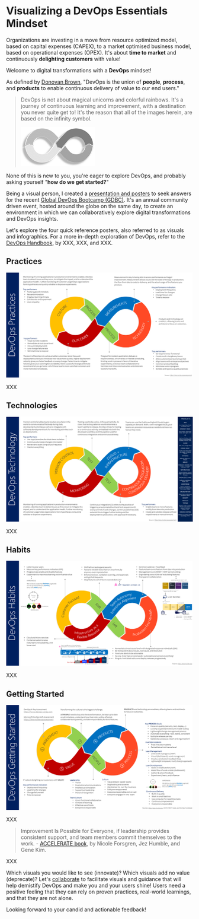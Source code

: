 # Visualizing a DevOps Essentials Mindset

Organizations are investing in a move from resource optimized model, based on capital expenses (CAPEX), to a market optimised business model, based on operational expenses (OPEX). It's about **time to market** and continuously **delighting customers** with value! 

Welcome to digital transformations with a **DevOps** mindset! 

As defined by [Donovan Brown](http://donovanbrown.com/post/what-is-devops), "DevOps is the union of **people**, **process**, and **products** to enable continuous delivery of value to our end users." 

> DevOps is not about magical unicorns and colorful rainbows. It's a journey of continuous learning and improvement, with a destination you never quite get to! It's the reason that all of the images herein, are based on the infinity symbol.
>
> ![Infinity Symbol](_img/devops-mindset-essentials/devops-mindset-essentials-infinity.png)

None of this is new to you, you're eager to explore DevOps, and probably asking yourself "**how do we get started?**" 

Being a visual person, I created a [presentation and posters](https://github.com/wpschaub/DevOps-mindset-essentials/README.md) to seek answers for the recent [Global DevOps Bootcamp (GDBC)](https://globaldevopsbootcamp.com). It's an annual community driven event, hosted around the globe on the same day, to create an environment in which we can collaboratively explore digital transformations and DevOps insights.

Let's explore the four quick reference posters, also referred to as visuals and infographics. For a more in-depth exploration of DevOps, refer to the [DevOps Handbook](XXX), by XXX, XXX, and XXX. 

## Practices

![DevOps Practices](_img/devops-mindset-essentials/devops-mindset-essentials-practices.png)

XXX

## Technologies

![DevOps Technologies](_img/devops-mindset-essentials/devops-mindset-essentials-technology.png)

XXX

## Habits

![DevOps Habits](_img/devops-mindset-essentials/devops-mindset-essentials-habits.png)

XXX

## Getting Started

![DevOps Getting Started](_img/devops-mindset-essentials/devops-mindset-essentials-getting-started.png)

XXX

> Improvement Is Possible for Everyone, if leadership provides consistent support, and team members commit themselves to the work. - [ACCELERATE book](https://t.co/smb82Y4i0M), by Nicole Forsgren, Jez Humble, and Gene Kim.

XXX

Which visuals you would like to see (innovate)? Which visuals add no value (deprecate)? Let's [collaborate](https://github.com/wpschaub/devOps-mindset-essentials) to facilitate visuals and guidance that will help demistify DevOps and make you and your users shine! Users need a positive feeling that they can rely on proven practices, real-world learnings, and that they are not alone.

Looking forward to your candid and actionable feedback!